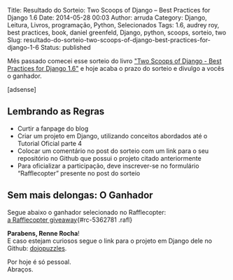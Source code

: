 Title: Resultado do Sorteio: Two Scoops of Django – Best Practices for Django 1.6
Date: 2014-05-28 00:03
Author: arruda
Category: Django, Leitura, Livros, programação, Python, Selecionados
Tags: 1.6, audrey roy, best practices, book, daniel greenfeld, Django, python, scoops, sorteio, two
Slug: resultado-do-sorteio-two-scoops-of-django-best-practices-for-django-1-6
Status: published

Mês passado comecei esse sorteio do livro ["Two Scoops of Django - Best Practices for Django 1.6"](http://www.arruda.blog.br/programacao/sorteio-two-scoops-of-django-best-practices-for-django-1-6/ "Two Scoops of Django: Best Practices for Django 1.6") e hoje acaba o prazo do sorteio e divulgo a vocês o ganhador.

\[adsense\]

Lembrando as Regras
-------------------

-   Curtir a fanpage do blog
-   Criar um projeto em Django, utilizando conceitos abordados até o Tutorial Oficial parte 4
-   Colocar um comentário no post do sorteio com um link para o seu repositório no Github que possui o projeto citado anteriormente
-   Para oficializar a participação, deve inscrever-se no formulário “Rafflecopter” presente no post do sorteio

Sem mais delongas: O Ganhador
-----------------------------

<p>

Segue abaixo o ganhador selecionado no Rafflecopter:  
[a Rafflecopter giveaway](http://www.rafflecopter.com/rafl/display/5362781/){#rc-5362781 .rafl}  

<script src="//d12vno17mo87cx.cloudfront.net/embed/rafl/cptr.js"></script>

  
**Parabens, Renne Rocha**!  
E caso estejam curiosos segue o link para o projeto em Django dele no Github: [dojopuzzles](https://github.com/rennerocha/dojopuzzles "Github").

</p>

Por hoje é só pessoal.  
Abraços.
